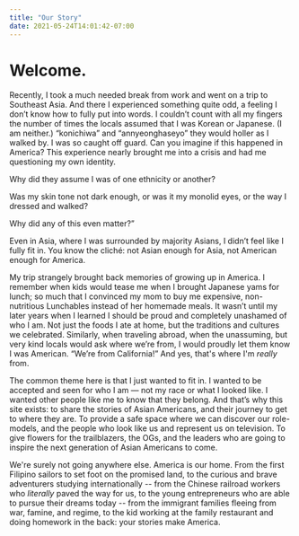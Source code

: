 ```yaml
---
title: "Our Story"
date: 2021-05-24T14:01:42-07:00
---
```


# Welcome.

Recently, I took a much needed break from work and went on a trip to Southeast
Asia. And there I experienced something quite odd, a feeling I don’t know how to
fully put into words. I couldn’t count with all my fingers the number of times
the locals assumed that I was Korean or Japanese. (I am neither.) “konichiwa”
and “annyeonghaseyo” they would holler as I walked by. I was so caught off
guard. Can you imagine if this happened in America? This experience nearly
brought me into a crisis and had me questioning my own identity.

Why did they assume I was of one ethnicity or another?

Was my skin tone not dark enough, or was it my monolid eyes, or the way I
dressed and walked?

Why did any of this even matter?”

Even in Asia, where I was surrounded by majority Asians, I didn’t feel like I
fully fit in. You know the cliché: not Asian enough for Asia, not American
enough for America.

My trip strangely brought back memories of growing up in America. I remember
when kids would tease me when I brought Japanese yams for lunch; so much that I
convinced my mom to buy me expensive, non-nutritious Lunchables instead of her
homemade meals. It wasn’t until my later years when I learned I should be proud
and completely unashamed of who I am. Not just the foods I ate at home, but the
traditions and cultures we celebrated. Similarly, when traveling abroad, when
the unassuming, but very kind locals would ask where we’re from, I would proudly
let them know I was American. “We’re from California!” And yes, that's where I'm
_really_ from.

The common theme here is that I just wanted to fit in. I wanted to be accepted
and seen for who I am — not my race or what I looked like. I wanted other people
like me to know that they belong. And that’s why this site exists: to share the
stories of Asian Americans, and their journey to get to where they are. To
provide a safe space where we can discover our role-models, and the people who
look like us and represent us on television. To give flowers for the
trailblazers, the OGs, and the leaders who are going to inspire the next
generation of Asian Americans to come.

We're surely not going anywhere else. America is our home. From the first
Filipino sailors to set foot on the promised land, to the curious and brave
adventurers studying internationally -- from the Chinese railroad workers who
_literally_ paved the way for us, to the young entrepreneurs who are able to
pursue their dreams today -- from the immigrant families fleeing from war,
famine, and regime, to the kid working at the family restaurant and doing
homework in the back: your stories make America.
